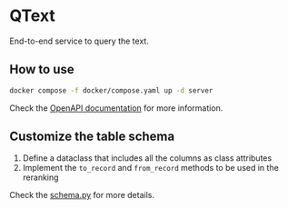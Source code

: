 # QText

End-to-end service to query the text.

## How to use

```bash
docker compose -f docker/compose.yaml up -d server
```

Check the [OpenAPI documentation](http://127.0.0.1:8000/openapi/redoc) for more information.

## Customize the table schema

1. Define a dataclass that includes all the columns as class attributes
2. Implement the `to_record` and `from_record` methods to be used in the reranking

Check the [schema.py](/qtext/schema.py) for more details.
